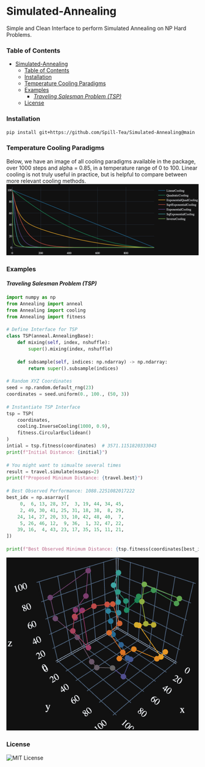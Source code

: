# Simulated-Annealing

Simple and Clean Interface to perform Simulated Annealing on
NP Hard Problems.


### Table of Contents
- [Simulated-Annealing](#simulated-annealing)
    - [Table of Contents](#table-of-contents)
    - [Installation](#installation)
    - [Temperature Cooling Paradigms](#temperature-cooling-paradigms)
    - [Examples](#examples)
      - [_Traveling Salesman Problem (TSP)_](#traveling-salesman-problem-tsp)
    - [License](#license)


### Installation
```bash
pip install git+https://github.com/Spill-Tea/Simulated-Annealing@main
```

### Temperature Cooling Paradigms

Below, we have an image of all cooling paradigms available in the package, over 1000 steps and alpha = 0.85, in a temperature range of 0 to 100. Linear cooling is not truly useful in practice, but is helpful to compare between more relevant cooling methods.
![Cooling](docs/cooling_paradigms.png)


### Examples
#### _Traveling Salesman Problem (TSP)_
```python
import numpy as np
from Annealing import anneal
from Annealing import cooling
from Annealing import fitness

# Define Interface for TSP
class TSP(anneal.AnnealingBase):
    def mixing(self, index, nshuffle):
        super().mixing(index, nshuffle)

    def subsample(self, indices: np.ndarray) -> np.ndarray:
        return super().subsample(indices)

# Random XYZ Coordinates
seed = np.random.default_rng(23)
coordinates = seed.uniform(0., 100., (50, 3))

# Instantiate TSP Interface
tsp = TSP(
    coordinates,
    cooling.InverseCooling(1000, 0.9),
    fitness.CircularEuclidean()
)
intial = tsp.fitness(coordinates)  # 3571.1151820333043
print(f"Initial Distance: {initial}")

# You might want to simualte several times
result = travel.simulate(nswaps=2)
print(f"Proposed Minimum Distance: {travel.best}")

# Best Observed Performance: 1088.2251082017222
best_idx = np.asarray([ 
     0,  6, 13, 28, 37,  3, 19, 44, 34, 45,
     2, 49, 30, 41, 25, 31, 18, 38,  8, 29, 
    24, 14, 27, 20, 33, 10, 42, 48, 40,  7,
     5, 26, 46, 12,  9, 36,  1, 32, 47, 22,
    39, 16,  4, 43, 23, 17, 35, 15, 11, 21,
])

print(f"Best Observed Minimum Distance: {tsp.fitness(coordinates[best_idx])}")
```
![Cooling](docs/TSP_best.png)


### License
![MIT License](LICENSE)
